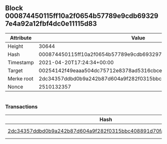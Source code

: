 ## Block 000874450115ff10a2f0654b57789e9cdb693297e4a92a12fbf4dc0e11115d83

Attribute | Value
--- | ---
Height | 30644
Hash | 000874450115ff10a2f0654b57789e9cdb693297e4a92a12fbf4dc0e11115d83
Timestamp | 2021-04-20T17:24:34+00:00
Target | 00254142f49eaaa504dc75712e8378ad5316cbcead634704b3734b6271167cc4
Merke root | 2dc34357ddbd0b9a242b87d604a9f282f0315bbc408891d70faa1164c0828ecd
Nonce | 2510132357

```

```

### Transactions

Hash | Amount
--- | ---
[2dc34357ddbd0b9a242b87d604a9f282f0315bbc408891d70faa1164c0828ecd](2dc34357ddbd0b9a242b87d604a9f282f0315bbc408891d70faa1164c0828ecd.md) | 10.00000000 SKEPTI 
